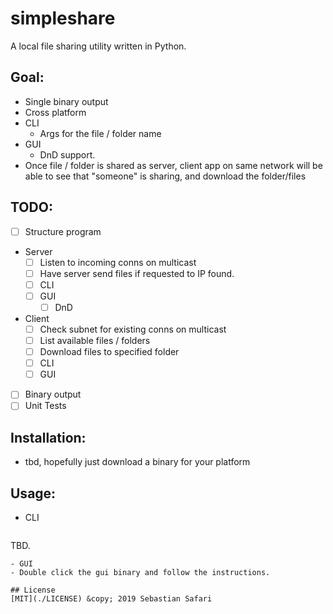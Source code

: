 # simpleshare
A local file sharing utility written in Python. 

## Goal:
- Single binary output
- Cross platform
- CLI
  - Args for the file / folder name
- GUI
  - DnD support. 
- Once file / folder is shared as server, client app on same network will be able to see that "someone" is sharing, and download the folder/files

## TODO:
- [ ] Structure program
    <!-- https://stackoverflow.com/questions/9382045/send-a-file-through-sockets-in-python -->
- Server
  - [ ] Listen to incoming conns on multicast 
  - [ ] Have server send files if requested to IP found.
  - [ ] CLI
  - [ ] GUI
    - [ ] DnD
- Client
  - [ ] Check subnet for existing conns on multicast
  - [ ] List available files / folders
  - [ ] Download files to specified folder
  - [ ] CLI
  - [ ] GUI
- [ ] Binary output
- [ ] Unit Tests

## Installation:
- tbd, hopefully just download a binary for your platform

## Usage:
- CLI
  ```
TBD.
  ```
- GUI
  - Double click the gui binary and follow the instructions.

## License
[MIT](./LICENSE) &copy; 2019 Sebastian Safari
